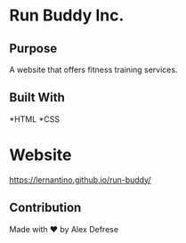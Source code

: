 # Run Buddy Inc.

## Purpose
A website that offers fitness training services. 

## Built With
*HTML
*CSS

# Website
https://lernantino.github.io/run-buddy/

## Contribution
Made with ❤️ by Alex Defrese
